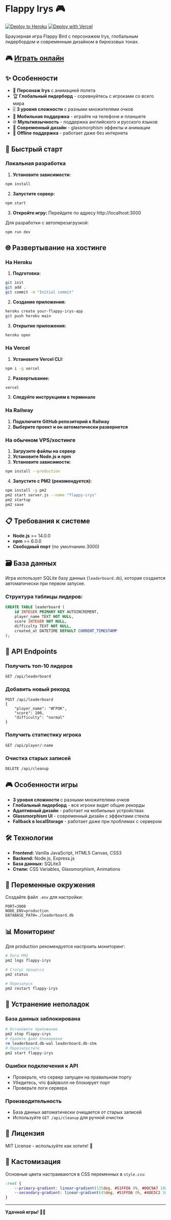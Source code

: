 # Flappy Irys 🎮

[![Deploy to Heroku](https://www.herokucdn.com/deploy/button.svg)](https://heroku.com/deploy)
[![Deploy with Vercel](https://vercel.com/button)](https://vercel.com/new/clone?repository-url=https://github.com/your-username/irys-flappybird)

Браузерная игра Flappy Bird с персонажем Irys, глобальным лидербордом и современным дизайном в бирюзовых тонах.

## 🎮 [Играть онлайн](https://your-username.github.io/irys-flappybird)

## ✨ Особенности

- 🎯 **Персонаж Irys** с анимацией полета
- 🏆 **Глобальный лидерборд** - соревнуйтесь с игроками со всего мира  
- 🎚️ **3 уровня сложности** с разными множителями очков
- 📱 **Мобильная поддержка** - играйте на телефоне и планшете
- 🌐 **Мультиязычность** - поддержка английского и русского языков
- 🎨 **Современный дизайн** - glassmorphism эффекты и анимации
- 💾 **Offline поддержка** - работает даже без интернета

## 🚀 Быстрый старт

### Локальная разработка

1. **Установите зависимости:**
```bash
npm install
```

2. **Запустите сервер:**
```bash
npm start
```

3. **Откройте игру:**
Перейдите по адресу http://localhost:3000

Для разработки с автоперезагрузкой:
```bash
npm run dev
```

## 🌐 Развертывание на хостинге

### На Heroku

1. **Подготовка:**
```bash
git init
git add .
git commit -m "Initial commit"
```

2. **Создание приложения:**
```bash
heroku create your-flappy-irys-app
git push heroku main
```

3. **Открытие приложения:**
```bash
heroku open
```

### На Vercel

1. **Установите Vercel CLI:**
```bash
npm i -g vercel
```

2. **Развертывание:**
```bash
vercel
```

3. **Следуйте инструкциям в терминале**

### На Railway

1. **Подключите GitHub репозиторий к Railway**
2. **Выберите проект и он автоматически развернется**

### На обычном VPS/хостинге

1. **Загрузите файлы на сервер**
2. **Установите Node.js и npm**
3. **Установите зависимости:**
```bash
npm install --production
```

4. **Запустите с PM2 (рекомендуется):**
```bash
npm install -g pm2
pm2 start server.js --name "flappy-irys"
pm2 startup
pm2 save
```

## 📋 Требования к системе

- **Node.js** >= 14.0.0
- **npm** >= 6.0.0
- **Свободный порт** (по умолчанию 3000)

## 🗃️ База данных

Игра использует SQLite базу данных (`leaderboard.db`), которая создается автоматически при первом запуске.

### Структура таблицы лидеров:
```sql
CREATE TABLE leaderboard (
    id INTEGER PRIMARY KEY AUTOINCREMENT,
    player_name TEXT NOT NULL,
    score INTEGER NOT NULL,
    difficulty TEXT NOT NULL,
    created_at DATETIME DEFAULT CURRENT_TIMESTAMP
);
```

## 🎯 API Endpoints

### Получить топ-10 лидеров
```
GET /api/leaderboard
```

### Добавить новый рекорд
```
POST /api/leaderboard
{
    "player_name": "ИГРОК",
    "score": 100,
    "difficulty": "normal"
}
```

### Получить статистику игрока
```
GET /api/player/:name
```

### Очистка старых записей
```
DELETE /api/cleanup
```

## 🎮 Особенности игры

- **3 уровня сложности** с разными множителями очков
- **Глобальный лидерборд** - все игроки видят общие рекорды
- **Адаптивный дизайн** - работает на мобильных устройствах
- **Glassmorphism UI** - современный дизайн с эффектами стекла
- **Fallback в localStorage** - работает даже при проблемах с сервером

## 🛠️ Технологии

- **Frontend:** Vanilla JavaScript, HTML5 Canvas, CSS3
- **Backend:** Node.js, Express.js
- **База данных:** SQLite3
- **Стили:** CSS Variables, Glassmorphism, Animations

## 🔧 Переменные окружения

Создайте файл `.env` для настройки:

```env
PORT=3000
NODE_ENV=production
DATABASE_PATH=./leaderboard.db
```

## 📊 Мониторинг

Для production рекомендуется настроить мониторинг:

```bash
# Логи PM2
pm2 logs flappy-irys

# Статус процесса
pm2 status

# Перезапуск
pm2 restart flappy-irys
```

## 🚨 Устранение неполадок

### База данных заблокирована
```bash
# Остановите приложение
pm2 stop flappy-irys
# Удалите файл блокировки
rm leaderboard.db-wal leaderboard.db-shm
# Перезапустите
pm2 start flappy-irys
```

### Ошибки подключения к API
- Проверьте, что сервер запущен на правильном порту
- Убедитесь, что файрволл не блокирует порт
- Проверьте логи сервера

### Производительность
- База данных автоматически очищается от старых записей
- Используйте `GET /api/cleanup` для ручной очистки

## 📝 Лицензия

MIT License - используйте как хотите! 🎉

## 🎨 Кастомизация

Основные цвета настраиваются в CSS переменных в `style.css`:
```css
:root {
    --primary-gradient: linear-gradient(135deg, #51FFD6 0%, #00C9A7 100%);
    --secondary-gradient: linear-gradient(45deg, #51FFD6 0%, #48E5C2 100%);
}
```

---

**Удачной игры! 🚁✨** 